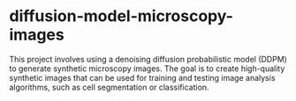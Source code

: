 # diffusion-model-microscopy-images
This project involves using a denoising diffusion probabilistic model (DDPM) to generate synthetic microscopy images. The goal is to create high-quality synthetic images that can be used for training and testing image analysis algorithms, such as cell segmentation or classification.
